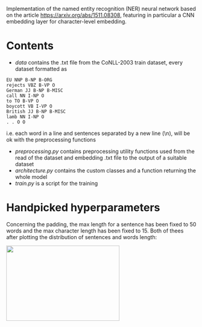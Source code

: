 Implementation of the named entity recognition (NER) neural network based on the article https://arxiv.org/abs/1511.08308, featuring in particular 
a CNN embedding layer for character-level embedding.

# Contents

- *data* contains the .txt file from the CoNLL-2003 train dataset, every dataset formatted as 

~~~
EU NNP B-NP B-ORG
rejects VBZ B-VP O
German JJ B-NP B-MISC
call NN I-NP O
to TO B-VP O
boycott VB I-VP O
British JJ B-NP B-MISC
lamb NN I-NP O
. . O O
~~~

i.e. each word in a line and sentences separated by a new line (\n), will be ok with the preprocessing functions

- *preprocessing.py* contains preprocessing utility functions used from the read of the dataset and embedding .txt file to the output of a suitable dataset
- *architecture.py* contains the custom classes and a function returning the whole model
- *train.py* is a script for the training

# Handpicked hyperparameters

Concerning the padding, the max length for a sentence has been fixed to 50 words and the max character length has been fixed to 15. 
Both of thees after plotting the distribution of sentences and words length:

<img src='figs/sentences_length_hist.png' height='200' width='300'>
